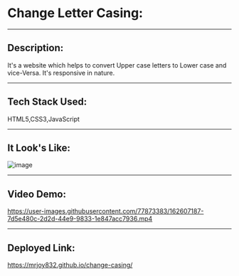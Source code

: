 # Change Letter Casing:
---
## Description:
It's a website which helps to convert Upper case letters to Lower case and vice-Versa. It's responsive in nature.

---

## Tech Stack Used:
HTML5,CSS3,JavaScript

---

## It Look's Like:

![image](https://user-images.githubusercontent.com/77873383/162607179-5a4b2237-7005-432f-98b6-b6f94e9dce1a.png)

---


## Video Demo:


https://user-images.githubusercontent.com/77873383/162607187-7d5e480c-2d2d-44e9-9833-1e847acc7936.mp4



---



## Deployed Link:
https://mrjoy832.github.io/change-casing/
